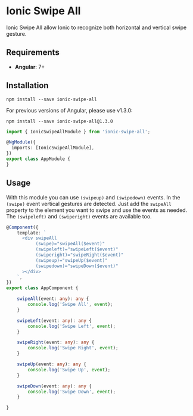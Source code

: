 # Ionic Swipe All

Ionic Swipe All allow Ionic to recognize both horizontal and vertical swipe gesture.

## Requirements

- **Angular**: 7+

## Installation

```
npm install --save ionic-swipe-all
```

For previous versions of Angular, please use v1.3.0:

```
npm install --save ionic-swipe-all@1.3.0
```

```typescript
import { IonicSwipeAllModule } from 'ionic-swipe-all';

@NgModule({
  imports: [IonicSwipeAllModule],
})
export class AppModule {
}
```

## Usage

With this module you can use `(swipeup)` and `(swipedown)` events. In the `(swipe)` event vertical gestures are detected.
Just add the `swipeAll` property to the element you want to swipe and use the events as needed.
The `(swipeleft)` and `(swiperight)` events are available too.

```typescript
@Component({
    template: `
      <div swipeAll
           (swipe)="swipeAll($event)"
           (swipeleft)="swipeLeft($event)"
           (swiperight)="swipeRight($event)"
           (swipeup)="swipeUp($event)"
           (swipedown)="swipeDown($event)"
      ></div>
    `,
})
export class AppComponent {

    swipeAll(event: any): any {
        console.log('Swipe All', event);
    }

    swipeLeft(event: any): any {
        console.log('Swipe Left', event);
    }

    swipeRight(event: any): any {
        console.log('Swipe Right', event);
    }

    swipeUp(event: any): any {
        console.log('Swipe Up', event);
    }

    swipeDown(event: any): any {
        console.log('Swipe Down', event);
    }

}
```

